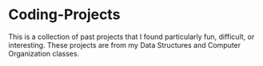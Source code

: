 # Coding-Projects
This is a collection of past projects that I found particularly fun, difficult, or interesting.
These projects are from my Data Structures and Computer Organization classes.
